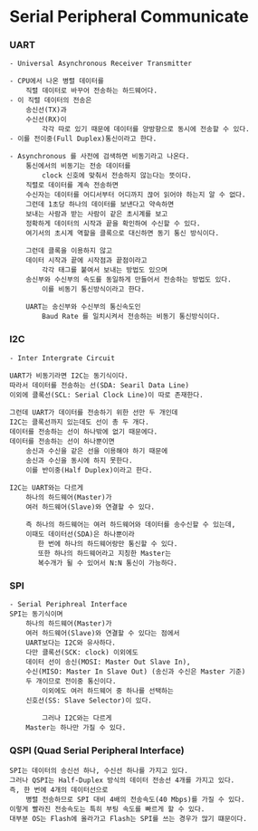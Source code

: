 # Serial Peripheral Communicate

### UART
    - Universal Asynchronous Receiver Transmitter

    - CPU에서 나온 병렬 데이터를 
        직렬 데이터로 바꾸어 전송하는 하드웨어다. 
    - 이 직렬 데이터의 전송은 
        송신선(TX)과 
        수신선(RX)이 
            각각 따로 있기 때문에 데이터를 양방향으로 동시에 전송할 수 있다. 
    - 이를 전이중(Full Duplex)통신이라고 한다.

    - Asynchronous 를 사전에 검색하면 비동기라고 나온다. 
        통신에서의 비동기는 전송 데이터를 
            clock 신호에 맞춰서 전송하지 않는다는 뜻이다. 
        직렬로 데이터를 계속 전송하면 
        수신자는 데이터를 어디서부터 어디까지 끊어 읽어야 하는지 알 수 없다. 
        그런데 1초당 하나의 데이터를 보낸다고 약속하면 
        보내는 사람과 받는 사람이 같은 초시계를 보고 
        정확하게 데이터의 시작과 끝을 확인하여 수신할 수 있다. 
        여기서의 초시계 역할을 클록으로 대신하면 동기 통신 방식이다. 

        그런데 클록을 이용하지 않고 
        데이터 시작과 끝에 시작점과 끝점이라고 
            각각 태그를 붙여서 보내는 방법도 있으며 
        송신부와 수신부의 속도를 동일하게 만들어서 전송하는 방법도 있다. 
            이를 비동기 통신방식이라고 한다. 

        UART는 송신부와 수신부의 통신속도인 
            Baud Rate 를 일치시켜서 전송하는 비동기 통신방식이다.

### I2C
    - Inter Intergrate Circuit

    UART가 비동기라면 I2C는 동기식이다. 
    따라서 데이터를 전송하는 선(SDA: Searil Data Line) 
    이외에 클록선(SCL: Serial Clock Line)이 따로 존재한다. 

    그런데 UART가 데이터를 전송하기 위한 선만 두 개인데 
    I2C는 클록선까지 있는데도 선이 총 두 개다. 
    데이터를 전송하는 선이 하나밖에 없기 때문에다. 
    데이터를 전송하는 선이 하나뿐이면 
        송신과 수신을 같은 선을 이용해야 하기 때문에 
        송신과 수신을 동시에 하지 못한다. 
        이를 반이중(Half Duplex)이라고 한다.

    I2C는 UART와는 다르게 
        하나의 하드웨어(Master)가 
        여러 하드웨어(Slave)와 연결할 수 있다. 

        즉 하나의 하드웨어는 여러 하드웨어와 데이터를 송수신할 수 있는데, 
        이때도 데이터선(SDA)은 하나뿐이라 
           한 번에 하나의 하드웨어랑만 통신할 수 있다. 
           또한 하나의 하드웨어라고 지칭한 Master는 
           복수개가 될 수 있어서 N:N 통신이 가능하다.

### SPI
    - Serial Periphreal Interface
    SPI는 동기식이며 
        하나의 하드웨어(Master)가 
        여러 하드웨어(Slave)와 연결할 수 있다는 점에서 
        UART보다는 I2C와 유사하다. 
        다만 클록선(SCK: clock) 이외에도 
        데이터 선이 송신(MOSI: Master Out Slave In), 
        수신(MISO: Master In Slave Out) (송신과 수신은 Master 기준) 
        두 개이므로 전이중 통신이다. 
            이외에도 여러 하드웨어 중 하나를 선택하는 
        신호선(SS: Slave Selector)이 있다. 

            그러나 I2C와는 다르게 
        Master는 하나만 가질 수 있다.

### QSPI (Quad Serial Peripheral Interface)
    SPI는 데이터의 송신선 하나, 수신선 하나를 가지고 있다. 
    그러나 QSPI는 Half-Duplex 방식의 데이터 전송선 4개를 가지고 있다. 
    즉, 한 번에 4개의 데이터선으로 
        병렬 전송하므로 SPI 대비 4배의 전송속도(40 Mbps)를 가질 수 있다. 
    이렇게 빨라진 전송속도는 특히 부팅 속도를 빠르게 할 수 있다. 
    대부분 OS는 Flash에 올라가고 Flash는 SPI를 쓰는 경우가 많기 떄문이다.
